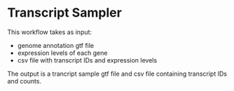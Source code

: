 # Transcript Sampler

This workflow takes as input:
 - genome annotation gtf file
 - expression levels of each gene
 - csv file with transcript IDs and expression levels
 
 The output is a trancript sample gtf file and csv file containing transcript IDs and counts.
 
 
